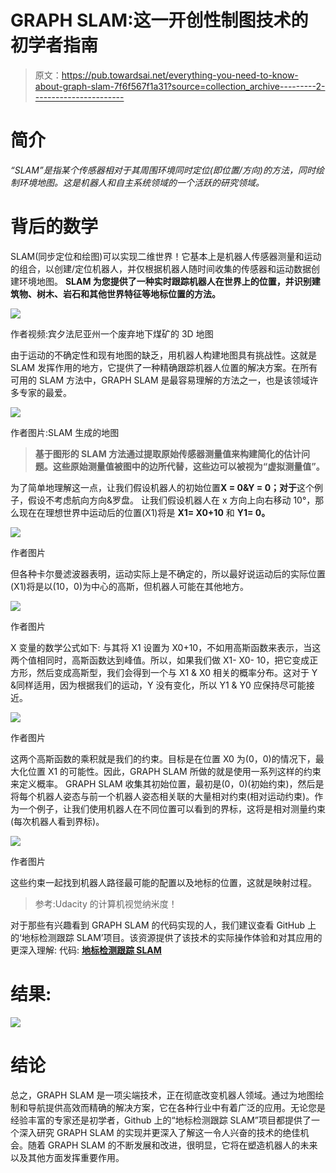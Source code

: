 # GRAPH SLAM:这一开创性制图技术的初学者指南

> 原文：<https://pub.towardsai.net/everything-you-need-to-know-about-graph-slam-7f6f567f1a31?source=collection_archive---------2----------------------->

# **简介**

*“SLAM”是指某个传感器相对于其周围环境同时定位(即位置/方向)的方法，同时绘制环境地图。这是机器人和自主系统领域的一个活跃的研究领域。*

# 背后的数学

SLAM(同步定位和绘图)可以实现二维世界！它基本上是机器人传感器测量和运动的组合，以创建/定位机器人，并仅根据机器人随时间收集的传感器和运动数据创建环境地图。 **SLAM 为您提供了一种实时跟踪机器人在世界上的位置，并识别建筑物、树木、岩石和其他世界特征等地标位置的方法。**

![](img/f0aacf8068fb5205e565b528bebb332e.png)

作者视频:宾夕法尼亚州一个废弃地下煤矿的 3D 地图

由于运动的不确定性和现有地图的缺乏，用机器人构建地图具有挑战性。这就是 SLAM 发挥作用的地方，它提供了一种精确跟踪机器人位置的解决方案。在所有可用的 SLAM 方法中，GRAPH SLAM 是最容易理解的方法之一，也是该领域许多专家的最爱。

![](img/1018d2424f4953cfea8b1b3afd8f76b5.png)

作者图片:SLAM 生成的地图

> **基于图形的 SLAM 方法通过提取原始传感器测量值来构建简化的估计问题。这些原始测量值被图中的边所代替，这些边可以被视为“虚拟测量值”。**

为了简单地理解这一点，让我们假设机器人的初始位置**X = 0&Y = 0；对于**这个例子，假设不考虑航向方向&罗盘。
让我们假设机器人在 x 方向上向右移动 10°，那么现在在理想世界中运动后的位置(X1)将是 **X1= X0+10** 和 **Y1= 0。**

![](img/617c2c12b8dd4b150298a5cd858b9ec1.png)

作者图片

但各种卡尔曼滤波器表明，运动实际上是不确定的，所以最好说运动后的实际位置(X1)将是以(10，0)为中心的高斯，但机器人可能在其他地方。

![](img/068cbea99824060c2d74c6412a616482.png)

作者图片

X 变量的数学公式如下:
与其将 X1 设置为 X0+10，不如用高斯函数来表示，当这两个值相同时，高斯函数达到峰值。所以，如果我们做 X1- X0- 10，把它变成正方形，然后变成高斯型，我们会得到一个与 X1 & X0 相关的概率分布。这对于 Y &同样适用，因为根据我们的运动，Y 没有变化，所以 Y1 & Y0 应保持尽可能接近。

![](img/8d06df349984e070cdefd718993dc2a5.png)

作者图片

这两个高斯函数的乘积就是我们的约束。目标是在位置 X0 为(0，0)的情况下，最大化位置 X1 的可能性。因此，GRAPH SLAM 所做的就是使用一系列这样的约束来定义概率。
GRAPH SLAM 收集其初始位置，最初是(0，0)(初始约束)，然后是将每个机器人姿态与前一个机器人姿态相关联的大量相对约束(相对运动约束)。作为一个例子，让我们使用机器人在不同位置可以看到的界标，这将是相对测量约束(每次机器人看到界标)。

![](img/ff896c36fe6bf0754057f8c96db7a2eb.png)

作者图片

这些约束一起找到机器人路径最可能的配置以及地标的位置，这就是映射过程。

> 参考:Udacity 的计算机视觉纳米度！

对于那些有兴趣看到 GRAPH SLAM 的代码实现的人，我们建议查看 GitHub 上的‘地标检测跟踪 SLAM’项目。该资源提供了该技术的实际操作体验和对其应用的更深入理解:
代码: [**地标检测跟踪 SLAM**](https://github.com/Garima13a/Landmark-Detection-Tracking-SLAM-)

# 结果:

![](img/83dd1624bdc0452f6c4629dfc0ed2e3d.png)

# **结论**

总之，GRAPH SLAM 是一项尖端技术，正在彻底改变机器人领域。通过为地图绘制和导航提供高效而精确的解决方案，它在各种行业中有着广泛的应用。无论您是经验丰富的专家还是初学者，Github 上的“地标检测跟踪 SLAM”项目都提供了一个深入研究 GRAPH SLAM 的实现并更深入了解这一令人兴奋的技术的绝佳机会。随着 GRAPH SLAM 的不断发展和改进，很明显，它将在塑造机器人的未来以及其他方面发挥重要作用。